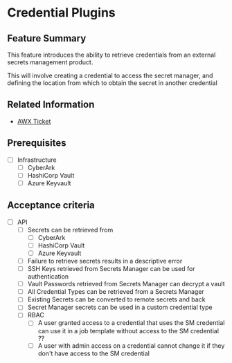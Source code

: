 # Credential Plugins

## Feature Summary

This feature introduces the ability to retrieve credentials from an external secrets management product.

This will involve creating a credential to access the secret manager, and defining the location from which to obtain the secret in another credential

## Related Information

* [AWX Ticket](https://github.com/ansible/awx/issues/2238)

## Prerequisites

* [ ] Infrastructure
  * [ ] CyberArk
  * [ ] HashiCorp Vault
  * [ ] Azure Keyvault

## Acceptance criteria

* [ ] API
  * [ ] Secrets can be retrieved from
    * [ ] CyberArk
    * [ ] HashiCorp Vault
    * [ ] Azure Keyvault
  * [ ] Failure to retrieve secrets results in a descriptive error
  * [ ] SSH Keys retrieved from Secrets Manager can be used for authentication
  * [ ] Vault Passwords retrieved from Secrets Manager can decrypt a vault
  * [ ] All Credential Types can be retrieved from a Secrets Manager
  * [ ] Existing Secrets can be converted to remote secrets and back
  * [ ] Secret Manager secrets can be used in a custom credential type
  * [ ] RBAC
    * [ ] A user granted access to a credential that uses the SM credential can use it in a job template without access to the SM credential ??
    * [ ] A user with admin access on a credential cannot change it if they don't have access to the SM credential
